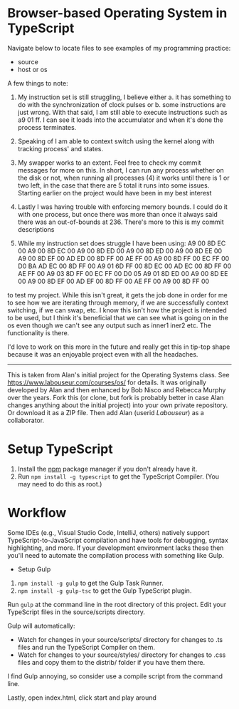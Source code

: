 # Browser-based Operating System in TypeScript
Navigate below to locate files to see examples of my programming practice:
- source
- host or os
  
A few things to note:
1) My instruction set is still struggling, I believe either a. it has something to do with the synchronization of clock pulses or b. some instructions are just wrong. With that said, I am still able to execute instructions such as a9 
01 ff. I can see it loads into the accumulator and when it's done the process terminates.
2) Speaking of I am able to context switch using the kernel along with tracking process' and states.
3) My swapper works to an extent. Feel free to check my commit messages for more on this. In short, I can run any process whether on the disk or not, when running all processes (4) it works until there is 1 or two left, in the case that there are 5 total it runs into some issues. Starting earlier on the project would have been in my best interest
4) Lastly I was having trouble with enforcing memory bounds. I could do it with one process, but once there was more than once it always said there was an out-of-bounds at 236. There's more to this is my commit descriptions

5) While my instruction set does struggle I have been using:
A9 00 8D EC 00 A9 00 8D EC 00 A9 00 8D ED 00 A9
00 8D ED 00 A9 00 8D EE 00 A9 00 8D EF 00 AD ED
00 8D FF 00 AE FF 00 A9 00 8D FF 00 EC FF 00 D0
BA AD EC 00 8D FF 00 A9 01 6D FF 00 8D EC 00 AD
EC 00 8D FF 00 AE FF 00 A9 03 8D FF 00 EC FF 00
D0 05 A9 01 8D ED 00 A9 00 8D EE 00 A9 00 8D EF
00 AD EF 00 8D FF 00 AE FF 00 A9 00 8D FF 00

to test my project. While this isn't great, it gets the job done in order for me to see how we are iterating through memory, if we are successfully context switching, if we can swap, etc. I know this isn't how the project is intended to be used, but I think it's beneficial that we can see what is going on in the os even though we can't see any output such as inner1 iner2 etc. The functionality is there.

I'd love to work on this more in the future and really get this in tip-top shape because it was an enjoyable project even with all the headaches.

---------------------------------------

This is taken from Alan's initial project for the Operating Systems class.
See https://www.labouseur.com/courses/os/ for details.
It was originally developed by Alan and then enhanced by Bob Nisco and Rebecca Murphy over the years.
Fork this (or clone, but fork is probably better in case Alan changes anything about the initial project) into your own private repository. Or download it as a ZIP file. Then add Alan (userid *Labouseur*) as a collaborator.

Setup TypeScript
================

1. Install the [npm](https://www.npmjs.org/) package manager if you don't already have it.
1. Run `npm install -g typescript` to get the TypeScript Compiler. (You may need to do this as root.)


Workflow
=============

Some IDEs (e.g., Visual Studio Code, IntelliJ, others) natively support TypeScript-to-JavaScript compilation 
and have tools for debugging, syntax highlighting, and more.
If your development environment lacks these then you'll need to automate the compilation process with something like Gulp.

- Setup Gulp
1. `npm install -g gulp` to get the Gulp Task Runner.
1. `npm install -g gulp-tsc` to get the Gulp TypeScript plugin.

Run `gulp` at the command line in the root directory of this project.
Edit your TypeScript files in the source/scripts directory.

Gulp will automatically:

* Watch for changes in your source/scripts/ directory for changes to .ts files and run the TypeScript Compiler on them.
* Watch for changes to your source/styles/ directory for changes to .css files and copy them to the distrib/ folder if you have them there.


I find Gulp annoying, so consider use a compile script from the command line.

Lastly, open index.html, click start and play around
